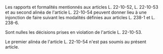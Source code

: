Les rapports et formalités mentionnés aux articles L. 22-10-52, L. 22-10-53 et au second alinéa de l'article L. 22-10-54 peuvent donner lieu à une injonction de faire suivant les modalités définies aux articles L. 238-1 et L. 238-6.

Sont nulles les décisions prises en violation de l'article L. 22-10-53.

Le premier alinéa de l'article L. 22-10-54 n'est pas soumis au présent article.

